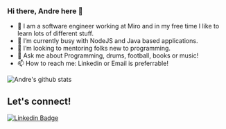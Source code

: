 ### Hi there, Andre here 👋

- 🔭 I am a software engineer working at Miro and in my free time I like to learn lots of different stuff.
- 🌱 I’m currently busy with NodeJS and Java based applications.
- 👯 I’m looking to mentoring folks new to programming.
- 💬 Ask me about Programming, drums, football, books or music!
- 📫 How to reach me: Linkedin or Email is preferrable!

![Andre's github stats](https://github-readme-stats.vercel.app/api?username=andrelas1&show_icons=true&count_private=true&include_all_commits=true)

## Let's connect! 
[![Linkedin Badge](https://img.shields.io/badge/-Andre_Santos-blue?style=flat-square&logo=Linkedin&logoColor=white)](https://www.linkedin.com/in/andrelas1/) 
<br />
